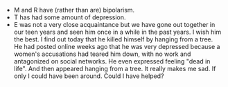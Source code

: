 + M and R have (rather than are) bipolarism.
+ T has had some amount of depression.
+ E was not a very close acquaintance but we have gone out together in our teen years and seen him once in a while in the past years. I wish him the best. I find out today that he killed himself by hanging from a tree. He had posted online weeks ago that he was very depressed because a women's accusations had teared him down, with no work and antagonized on social networks. He even expressed feeling "dead in life". And then appeared hanging from a tree. It really makes me sad. If only I could have been around. Could I have helped? 
